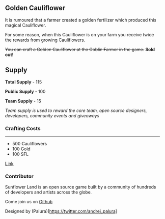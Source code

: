 ## Golden Cauliflower

It is rumoured that a farmer created a golden fertilizer which produced this magical Cauliflower.

For some reason, when this Cauliflower is on your farm you receive twice the rewards from growing Cauliflowers.

~~You can craft a Golden Cauliflower at the Goblin Farmer in the game.~~ **Sold out!**

## Supply

**Total Supply** - 115

**Public Supply** - 100

**Team Supply** - 15

_Team supply is used to reward the core team, open source designers, developers, community events and giveaways_

### Crafting Costs

---

- 500 Cauliflowers
- 100 Gold
- 100 SFL

[Link](https://docs.sunflower-land.com/player-guides/rare-and-limited-items#boosts)

### Contributor

Sunflower Land is an open source game built by a community of hundreds of developers and artists across the globe.

Come join us on [Github](https://github.com/sunflower-land/sunflower-land)

Designed by (Palura)[https://twitter.com/andrei_palura]
